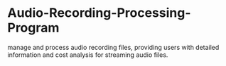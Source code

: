 # Audio-Recording-Processing-Program
manage and process audio recording files, providing users with detailed information and cost analysis for streaming audio files.
